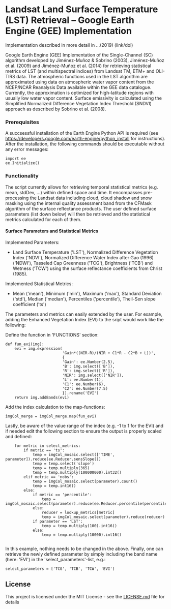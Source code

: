 # Landsat Land Surface Temperature (LST) Retrieval – Google Earth Engine (GEE) Implementation

Implementation described in more detail in ...(2019) (link/doi)

Google Earth Engine (GEE) Implementation of the Single-Channel (SC) algorithm developed by Jiménez-Muñoz & Sobrino (2003), 
Jiménez-Muñoz et al. (2009) and Jiménez-Muñoz et al. (2014) for retrieving statistical metrics of LST
(and multispectral indices) from Landsat TM, ETM+ and OLI-TIRS data.
The atmospheric functions used in the LST algorithm are approximated using data on atmospheric water vapor content from the NCEP/NCAR Reanalysis Data available within the GEE data catalogue. Currently, the approximation is optimized for high-latitude regions with usually low water vapor content.
Surface emissivity is calculated using the Simplified Normalized Difference Vegetation Index Threshold (SNDVI) approach as described by Sobrino et al. (2008).

### Prerequisites

A succsessful installation of the Earth Engine Python API is required (see https://developers.google.com/earth-engine/python_install for instructions).
After the installation, the following commands should be executable without any error messages:

```
import ee
ee.Initialize()
```

### Functionality

The script currently allows for retrieving temporal statistical metrics (e.g. mean, stdDev, ...) within defined space and time. It encompasses pre-processing the Landsat data including cloud, cloud shadow and snow masking using the internal quality assessment band from the CFMask algorithm of the surface reflectance products.
The user defined surface parameters (list down below) will then be retrieved and the statistical metrics calculated for each of them.

#### Surface Parameters and Statistical Metrics

Implemented Parameters:
- Land Surface Temperature ('LST'), Normalized Difference Vegetation Index ('NDVI'), Normalized Difference Water Index after Gao (1996) ('NDWI'), Tasseled Cap Greenness ('TCG'), Brightness ('TCB') and Wetness ('TCW') using the surface reflectance coefficients from Christ (1985).

Implemented Statistical Metrics:
- Mean ('mean'), Minimum ('min'), Maximum ('max'), Standard Deviation ('std'), Median ('median'), Percentiles ('percentile'), Theil-Sen slope coefficient ('ts') 

The parameters and metrics can easily extended by the user. For example, adding the Enhanced Vegetation Index (EVI) to the sript would work like the following:

Define the function in 'FUNCTIONS' section:
```
def fun_evi(img):
    evi = img.expression(
                         'Gain*((NIR-R)/(NIR + C1*R - C2*B + L))',
                         {
                         'Gain': ee.Number(2.5),
                         'B': img.select(['B']),
                         'R': img.select(['R']),
                         'NIR': img.select(['NIR']),
                         'L': ee.Number(1),
                         'C1': ee.Number(6),
                         'C2': ee.Number(7.5)
                         }).rename('EVI')
    return img.addBands(evi)
```
Add the index calculation to the map-functions:
```
imgCol_merge = imgCol_merge.map(fun_evi)
```
Lastly, be aware of the value range of the index (e.g. -1 to 1 for the EVI) and if needed edit the following section to ensure the output is properly scaled and defined:
```
    for metric in select_metrics:
        if metric == 'ts':
            temp = imgCol_mosaic.select(['TIME', parameter]).reduce(ee.Reducer.sensSlope())
            temp = temp.select('slope')
            temp = temp.multiply(365)
            temp = temp.multiply(100000000).int32()
        elif metric == 'nobs':
            temp = imgCol_mosaic.select(parameter).count()
            temp = temp.int16()
        else:
            if metric == 'percentile':
                temp = imgCol_mosaic.select(parameter).reduce(ee.Reducer.percentile(percentiles))
            else:
                reducer = lookup_metrics[metric]
                temp = imgCol_mosaic.select(parameter).reduce(reducer)
            if parameter == 'LST':
                temp = temp.multiply(100).int16()
            else:
                temp = temp.multiply(10000).int16()


```
In this example, nothing needs to be changed in the above. Finally, one can retrieve the newly defined parameter by simply including the band name (here: 'EVI') in the 'select_parameters'-list, e.g.:
```
select_parameters = ['TCG', 'TCB', 'TCW', 'EVI']
```

## License

This project is licensed under the MIT License - see the [LICENSE.md](LICENSE.md) file for details
